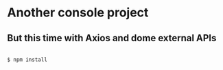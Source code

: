# Another console project

## But this time with Axios and dome external APIs

```console

$ npm install
```
